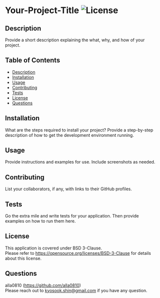 # Your-Project-Title    ![License](https://img.shields.io/badge/License-BSD_3--Clause-blue.svg)
## Description
Provide a short description explaining the what, why, and how of your project.
## Table of Contents
* [Description](#description) 
* [Installation](#installation) 
* [Usage](#usage) 
* [Contributing](#contributing) 
* [Tests](#tests) 
* [License](#license) 
* [Questions](#questions) 

## Installation
What are the steps required to install your project? Provide a step-by-step description of how to get the development environment running.
## Usage
Provide instructions and examples for use. Include screenshots as needed.
## Contributing
List your collaborators, if any, with links to their GitHub profiles.
## Tests
Go the extra mile and write tests for your application. Then provide examples on how to run them here.
## License
This application is covered under BSD 3-Clause.  
Please refer to https://opensource.org/licenses/BSD-3-Clause for details about this license.
## Questions
alla0810 (https://github.com/alla0810)  
Please reach out to kyosook.shin@gmail.com if you have any question.